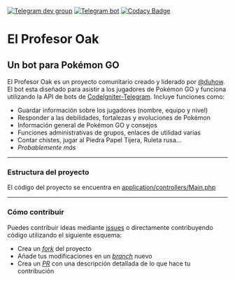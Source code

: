 [![Telegram dev group](https://img.shields.io/badge/Telegram%20Group-%40OakDevs-blue.svg)](https://telegram.me/OakDevs) [![Telegram bot](https://img.shields.io/badge/Telegram%20Bot-%40ProfesorOak__bot-blue.svg)](https://telegram.me/ProfesorOak_bot) [![Codacy Badge](https://api.codacy.com/project/badge/Grade/ddc9b7deafc94cd8a2d90e671914adb8)](https://www.codacy.com/app/SKillusion_Collabs/ProfesorOak_Original?utm_source=github.com&amp;utm_medium=referral&amp;utm_content=duhow/ProfesorOak&amp;utm_campaign=Badge_Grade)
# El Profesor Oak

## Un bot para Pokémon GO

El Profesor Oak es un proyecto comunitario creado y liderado por [@duhow](https://github.com/duhow). El bot esta diseñado para asistir a los jugadores de Pokémon GO y funciona utilizando la API de bots de [CodeIgniter-Telegram](https://github.com/duhow/CodeIgniter-Telegram). Incluye funciones como:

- Guardar información sobre los jugadores (nombre, equipo y nivel)
- Responder a las debilidades, fortalezas y evoluciones de Pokémon
- Información general de Pokémon GO y consejos
- Funciones administrativas de grupos, enlaces de utilidad varias
- Contar chistes, jugar al Piedra Papel Tijera, Ruleta rusa...
- _Probablemente más_

---
### Estructura del proyecto

El código del proyecto se encuentra en [application/controllers/Main.php](https://github.com/duhow/ProfesorOak/blob/master/application/controllers/Main.php)

---
### Cómo contribuir

Puedes contribuir ideas mediante [issues](https://github.com/duhow/ProfesorOak/issues/) o directamente contribuyendo código utilizando el siguiente esquema:

- Crea un [_fork_](https://help.github.com/articles/fork-a-repo/) del proyecto
- Añade tus modificaciones en un [_branch_](https://help.github.com/articles/creating-and-deleting-branches-within-your-repository/) nuevo
- Crea un [_PR_](https://help.github.com/articles/creating-a-pull-request/) con una descripción detallada de lo que hace tu contribución

